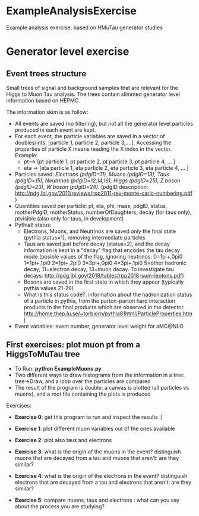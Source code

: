 # ExampleAnalysisExercise
Example analysis exercise, based on HMuTau generator studies

# Generator level exercise

## Event trees structure

Small trees of signal and background samples that are relevant for the Higgs to Muon Tau analysis.  The trees contain slimmed generator level information based on HEPMC. 

The information skim is as follow: 
- All events are saved (no filtering), but not all the generator level particles produced in each event are kept.
- For each event, the particle variables are saved in a vector of doubles/ints: [particle 1, particle 2, particle 3,....]. Accessing the properties of particle X means reading the X index in the vector. Example:
    - pt--> [pt particle 1, pt particle 2, pt particle 3, pt particle 4, ... ] 
    - eta -> [eta particle 1, eta particle 2, eta particle 3, eta particle 4, ... ] 
- Particles saved: *Electrons (pdgID=11), Muons (pdgID=13), Taus (pdgID=15), Neutrinos (pdgID=12,14,16), Higgs (pdgID=25), Z boson (pdgID=23), W boson (pdgID=24)*.  (pdgID description: http://pdg.lbl.gov/2011/reviews/rpp2011-rev-monte-carlo-numbering.pdf )
- Quantities saved per particle: pt, eta, phi, mass, pdgID, status, motherPdgID, motherStatus, numberOfDaughters, decay (for taus only), ptvisible (also only for taus, in development)
- Pythia8 status:  
    - Electrons, Muons, and Neutrinos are saved only the final state (pythia status=1),  removing intermediate particles 
    - Taus are saved just before decay (status=2), and the decay information is kept in a "decay" flag that encodes the tau decay mode (posible values of the flag, ignoring neutrinos: 0=1pi+,0pi0 1=1pi+,1pi0  2=1pi+,2pi0 3=3pi+,0pi0 4=3pi+,1pi0 5=other hadronic decay; 11=electron decay, 13=muon decay. To investigate tau decays: http://pdg.lbl.gov/2018/tables/rpp2018-sum-leptons.pdf) 
    - Bosons are saved in the first state in which they appear (typically pythia values 21-29)
    - What is this status code?: information about the hadronization status of a particle in pythia, from the parton-parton hard interaction products to the final products which are observed in the detector.  http://home.thep.lu.se/~torbjorn/pythia81html/ParticleProperties.html 
- Event variables: event number, generator level weight for aMC@NLO


## First exercises: plot muon pt from a HiggsToMuTau tree 

- To Run:  **python ExampleMuons.py**
- Two different ways to draw histograms from the information in a tree: tree->Draw, and a loop over the particles are compared
- The result of the program is double: a canvas is plotted (all particles vs muons), and a root file containing the plots is produced 

Exercises: 
- **Exercise 0**: get this program to run and inspect the results :)

- **Exercise 1**: plot different muon variables out of the ones available 
- **Exercise 2**: plot also taus and electrons 
- **Exercise 3**: what is the origin of the muons in the event? distinguish muons that are decayed from a tau and muons that aren't: are they similar? 
- **Exercise 4**: what is the origin of the electrons in the event? distinguish electrons that are decayed from a tau and electrons that aren't: are they similar? 
- **Exercise 5**: compare muons, taus and electrons : what can you say about the process you are studying? 

 
    
 
